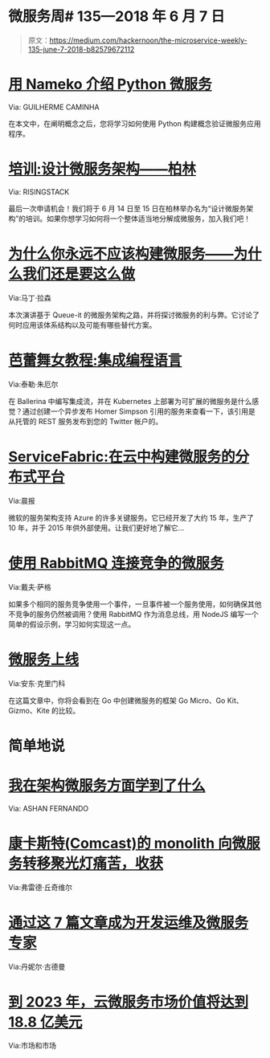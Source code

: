 # 微服务周# 135—2018 年 6 月 7 日

> 原文：<https://medium.com/hackernoon/the-microservice-weekly-135-june-7-2018-b82579672112>

# [用 Nameko 介绍 Python 微服务](https://www.toptal.com/python/introduction-python-microservices-nameko?utm_source=microserviceweekly.com&utm_medium=email)

Via: GUILHERME CAMINHA

在本文中，在阐明概念之后，您将学习如何使用 Python 构建概念验证微服务应用程序。

# [培训:设计微服务架构——柏林](https://ti.to/risingstack/designing-microservice-architectures-berlin-2018?utm_source=microserviceweekly.com&utm_medium=email)

Via: RISINGSTACK

最后一次申请机会！我们将于 6 月 14 日至 15 日在柏林举办名为“设计微服务架构”的培训。如果你想学习如何将一个整体适当地分解成微服务，加入我们吧！

# [为什么你永远不应该构建微服务——为什么我们还是要这么做](https://www.youtube.com/watch?v=XjMTDb20O7M?utm_source=microserviceweekly.com&utm_medium=email)

Via:马丁·拉森

本次演讲基于 Queue-it 的微服务架构之路，并将探讨微服务的利与弊。它讨论了何时应用该体系结构以及可能有哪些替代方案。

# [芭蕾舞女教程:集成编程语言](https://www.infoq.com/articles/ballerina-integration-tutorial-part-2?useSponsorshipSuggestions=true&utm_source=articles_about_microservices&utm_medium=link&utm_campaign=microservices?utm_source=microserviceweekly.com&utm_medium=email)

Via:泰勒·朱厄尔

在 Ballerina 中编写集成流，并在 Kubernetes 上部署为可扩展的微服务是什么感觉？通过创建一个异步发布 Homer Simpson 引用的服务来查看一下，该引用是从托管的 REST 服务发布到您的 Twitter 帐户的。

# [ServiceFabric:在云中构建微服务的分布式平台](https://blog.acolyer.org/2018/06/05/servicefabric-a-distributed-platform-for-building-microservices-in-the-cloud/?utm_source=microserviceweekly.com&utm_medium=email)

Via:晨报

微软的服务架构支持 Azure 的许多关键服务。它已经开发了大约 15 年，生产了 10 年，并于 2015 年供外部使用。让我们更好地了解它…

# [使用 RabbitMQ 连接竞争的微服务](https://itnext.io/connecting-competing-microservices-using-rabbitmq-28e5269861b6?utm_source=microserviceweekly.com&utm_medium=email)

Via:戴夫·萨格

如果多个相同的服务竞争使用一个事件，一旦事件被一个服务使用，如何确保其他不竞争的服务仍然被调用？使用 RabbitMQ 作为消息总线，用 NodeJS 编写一个简单的假设示例，学习如何实现这一点。

# [微服务上线](/seek-blog/microservices-in-go-2fc1570f6800?utm_source=microserviceweekly.com&utm_medium=email)

Via:安东·克里门科

在这篇文章中，你将会看到在 Go 中创建微服务的框架 Go Micro、Go Kit、Gizmo、Kite 的比较。

# 简单地说

# [我在架构微服务方面学到了什么](https://hackernoon.com/what-i-have-learned-architecting-microservices-cbccc2182530?utm_source=microserviceweekly.com&utm_medium=email)

Via: ASHAN FERNANDO

# [康卡斯特(Comcast)的 monolith 向微服务转移聚光灯痛苦，收获](https://searchmicroservices.techtarget.com/feature/Comcasts-monolith-to-microservices-shift-spotlights-pains-gains?utm_source=microserviceweekly.com&utm_medium=email)

Via:弗雷德·丘奇维尔

# [通过这 7 篇文章成为开发运维及微服务专家](https://www.mendix.com/blog/become-an-expert-on-devops-and-microservices-with-these-7-articles/?utm_source=microserviceweekly.com&utm_medium=email)

Via:丹妮尔·古德曼

# [到 2023 年，云微服务市场价值将达到 18.8 亿美元](https://www.prnewswire.com/news-releases/cloud-microservices-market-worth-18800-million-usd-by-2023-684700431.html?utm_source=microserviceweekly.com&utm_medium=email)

Via:市场和市场